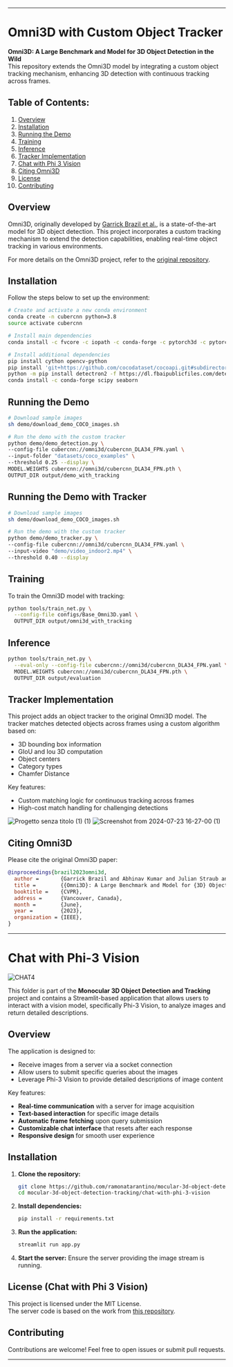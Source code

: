 
---

# Omni3D with Custom Object Tracker

**Omni3D: A Large Benchmark and Model for 3D Object Detection in the Wild**  
This repository extends the Omni3D model by integrating a custom object tracking mechanism, enhancing 3D detection with continuous tracking across frames.

## Table of Contents:
1. [Overview](#overview)
2. [Installation](#installation)
3. [Running the Demo](#demo)
4. [Training](#training)
5. [Inference](#inference)
6. [Tracker Implementation](#tracker)
7. [Chat with Phi 3 Vision](#chatwithphi3vision)
8. [Citing Omni3D](#citing)
9. [License](#license)
10. [Contributing](#contributing)


## Overview <a name="overview"></a>

Omni3D, originally developed by [Garrick Brazil et al.](https://garrickbrazil.com/omni3d), is a state-of-the-art model for 3D object detection. This project incorporates a custom tracking mechanism to extend the detection capabilities, enabling real-time object tracking in various environments.

For more details on the Omni3D project, refer to the [original repository](https://garrickbrazil.com/omni3d).

## Installation <a name="installation"></a>

Follow the steps below to set up the environment:

```bash
# Create and activate a new conda environment
conda create -n cubercnn python=3.8
source activate cubercnn

# Install main dependencies
conda install -c fvcore -c iopath -c conda-forge -c pytorch3d -c pytorch fvcore iopath pytorch3d pytorch=1.8 torchvision=0.9.1 cudatoolkit=10.1

# Install additional dependencies
pip install cython opencv-python
pip install 'git+https://github.com/cocodataset/cocoapi.git#subdirectory=PythonAPI'
python -m pip install detectron2 -f https://dl.fbaipublicfiles.com/detectron2/wheels/cu101/torch1.8/index.html
conda install -c conda-forge scipy seaborn
```

## Running the Demo <a name="demo"></a>

```bash
# Download sample images
sh demo/download_demo_COCO_images.sh

# Run the demo with the custom tracker
python demo/demo_detection.py \
--config-file cubercnn://omni3d/cubercnn_DLA34_FPN.yaml \
--input-folder "datasets/coco_examples" \
--threshold 0.25 --display \
MODEL.WEIGHTS cubercnn://omni3d/cubercnn_DLA34_FPN.pth \
OUTPUT_DIR output/demo_with_tracking
```

## Running the Demo with Tracker <a name="demo"></a>

```bash
# Download sample images
sh demo/download_demo_COCO_images.sh

# Run the demo with the custom tracker
python demo/demo_tracker.py \
--config-file cubercnn://omni3d/cubercnn_DLA34_FPN.yaml \
--input-video "demo/video_indoor2.mp4" \
--threshold 0.40 --display 
```

## Training <a name="training"></a>

To train the Omni3D model with tracking:

```bash
python tools/train_net.py \
  --config-file configs/Base_Omni3D.yaml \
  OUTPUT_DIR output/omni3d_with_tracking
```

## Inference <a name="inference"></a>

```bash
python tools/train_net.py \
  --eval-only --config-file cubercnn://omni3d/cubercnn_DLA34_FPN.yaml \
  MODEL.WEIGHTS cubercnn://omni3d/cubercnn_DLA34_FPN.pth \
  OUTPUT_DIR output/evaluation
```

## Tracker Implementation <a name="tracker"></a>

This project adds an object tracker to the original Omni3D model. The tracker matches detected objects across frames using a custom algorithm based on:
- 3D bounding box information
- GIoU and Iou 3D computation
- Object centers
- Category types
- Chamfer Distance 

Key features:
- Custom matching logic for continuous tracking across frames
- High-cost match handling for challenging detections
  
![Progetto senza titolo (1) (1)](https://github.com/user-attachments/assets/44635208-52d4-4780-ab61-9b2a3705ce11)
![Screenshot from 2024-07-23 16-27-00 (1)](https://github.com/user-attachments/assets/859a057a-56e8-41e3-ab53-13231e94e3cf)

## Citing Omni3D <a name="citing"></a>

Please cite the original Omni3D paper:

```BibTeX
@inproceedings{brazil2023omni3d,
  author =       {Garrick Brazil and Abhinav Kumar and Julian Straub and Nikhila Ravi and Justin Johnson and Georgia Gkioxari},
  title =        {{Omni3D}: A Large Benchmark and Model for {3D} Object Detection in the Wild},
  booktitle =    {CVPR},
  address =      {Vancouver, Canada},
  month =        {June},
  year =         {2023},
  organization = {IEEE},
}
```

---

# Chat with Phi-3 Vision <a name="chatwithphi3vision"></a>

![CHAT4](https://github.com/user-attachments/assets/68f3b64e-a070-49e6-b813-582354134085)


This folder is part of the **Monocular 3D Object Detection and Tracking** project and contains a Streamlit-based application that allows users to interact with a vision model, specifically Phi-3 Vision, to analyze images and return detailed descriptions.

## Overview

The application is designed to:
- Receive images from a server via a socket connection
- Allow users to submit specific queries about the images
- Leverage Phi-3 Vision to provide detailed descriptions of image content

Key features:
- **Real-time communication** with a server for image acquisition
- **Text-based interaction** for specific image details
- **Automatic frame fetching** upon query submission
- **Customizable chat interface** that resets after each response
- **Responsive design** for smooth user experience

## Installation

1. **Clone the repository:**
   ```bash
   git clone https://github.com/ramonatarantino/mocular-3d-object-detection-tracking.git
   cd mocular-3d-object-detection-tracking/chat-with-phi-3-vision
   ```

2. **Install dependencies:**
   ```bash
   pip install -r requirements.txt
   ```

3. **Run the application:**
   ```bash
   streamlit run app.py
   ```

4. **Start the server:**
   Ensure the server providing the image stream is running.

## License (Chat with Phi 3 Vision) <a name="license"></a>

This project is licensed under the MIT License.  
The server code is based on the work from [this repository](https://github.com/bhimrazy/chat-with-phi-3-vision).

## Contributing <a name="contributing"></a>

Contributions are welcome! Feel free to open issues or submit pull requests.

---
